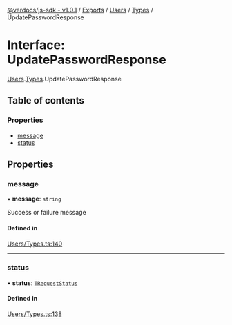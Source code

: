 [@verdocs/js-sdk - v1.0.1](../README.md) / [Exports](../modules.md) / [Users](../modules/Users.md) / [Types](../modules/Users.Types.md) / UpdatePasswordResponse

# Interface: UpdatePasswordResponse

[Users](../modules/Users.md).[Types](../modules/Users.Types.md).UpdatePasswordResponse

## Table of contents

### Properties

- [message](Users.Types.UpdatePasswordResponse.md#message)
- [status](Users.Types.UpdatePasswordResponse.md#status)

## Properties

### message

• **message**: `string`

Success or failure message

#### Defined in

[Users/Types.ts:140](https://github.com/Verdocs/js-sdk/blob/main/src/Users/Types.ts#L140)

___

### status

• **status**: [`TRequestStatus`](../modules/HTTP.Types.md#trequeststatus)

#### Defined in

[Users/Types.ts:138](https://github.com/Verdocs/js-sdk/blob/main/src/Users/Types.ts#L138)
